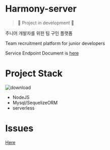 # Harmony-server

> 🔧 Project in development 🔧 

주니어 개발자를 위한 팀 구인 플랫폼

Team recruitment platform for junior developers

Service Endpoint Document is [here](https://github.com/argon1025/Harmony-serverless-backend/issues/1)

# Project Stack
![download](https://user-images.githubusercontent.com/55491354/111910406-95f40900-8aa4-11eb-8fe8-46bb9530bd20.png)
- NodeJS
- Mysql/SequelizeORM
- serverless

# Issues
[Here](https://github.com/argon1025/Harmony-serverless-backend/issues)

